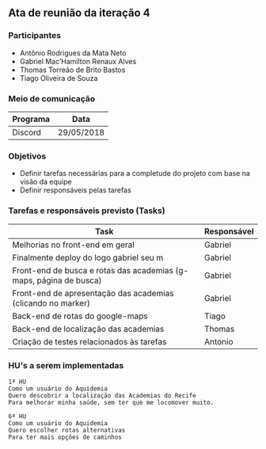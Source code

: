 ## Ata de reunião da iteração 4

### Participantes
* Antônio Rodrigues da Mata Neto
* Gabriel Mac’Hamilton Renaux Alves
* Thomas Torreão de Brito Bastos
* Tiago Oliveira de Souza

### Meio de comunicação
Programa     | Data
------------ | -------------
Discord      | 29/05/2018

### Objetivos
* Definir tarefas necessárias para a completude do projeto com base na visão da equipe
* Definir responsáveis pelas tarefas

### Tarefas e responsáveis previsto (Tasks)
Task         | Responsável
------------ | ------------- 
Melhorias no front-end em geral | Gabriel
Finalmente deploy do logo gabriel seu m | Gabriel
Front-end de busca e rotas das academias (g-maps, página de busca) | Gabriel
Front-end de apresentação das academias (clicando no marker) | Gabriel
Back-end de rotas do google-maps | Tiago
Back-end de localização das academias | Thomas
Criação de testes relacionados às tarefas | Antonio

### HU's a serem implementadas
```
1ª HU
Como um usuário do Aquidemia
Quero descobrir a localização das Academias do Recife
Para melhorar minha saúde, sem ter que me locomover muito.
```
```
6ª HU
Como um usuário do Aquidemia
Quero escolher rotas alternativas
Para ter mais opções de caminhos
```
